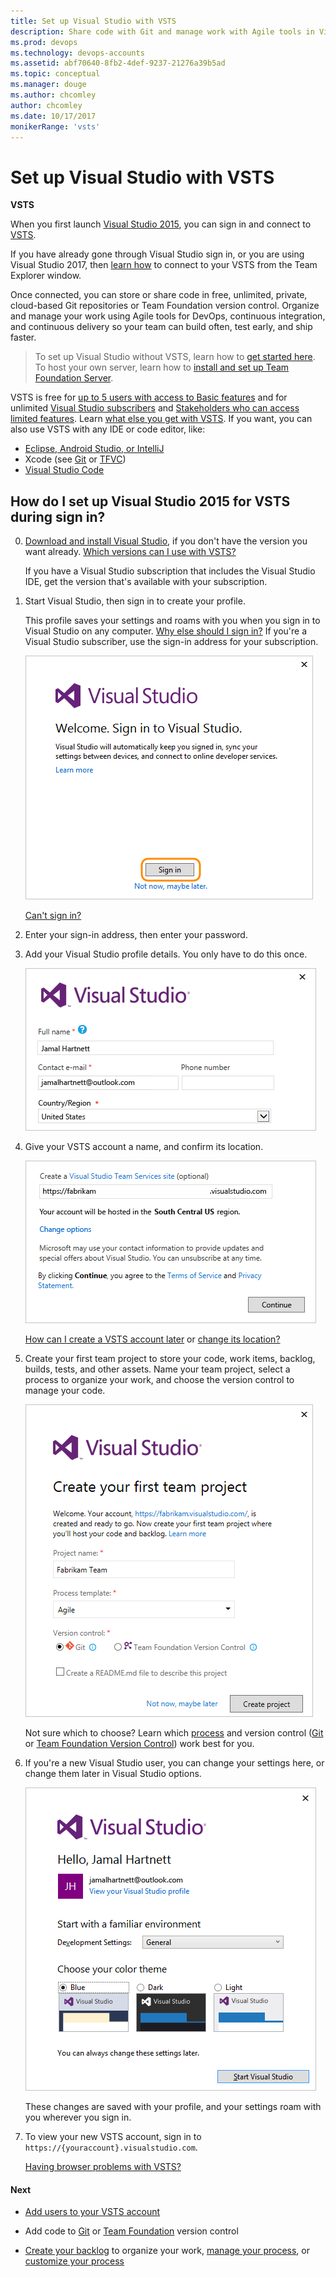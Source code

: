 ```yaml
---
title: Set up Visual Studio with VSTS
description: Share code with Git and manage work with Agile tools in Visual Studio Team Services (VSTS) for continuous integration and continuous delivery
ms.prod: devops
ms.technology: devops-accounts
ms.assetid: abf70640-8fb2-4def-9237-21276a39b5ad
ms.topic: conceptual
ms.manager: douge
ms.author: chcomley
author: chcomley
ms.date: 10/17/2017
monikerRange: 'vsts'
---
```

# Set up Visual Studio with VSTS

**VSTS**

When you first launch [Visual Studio 2015](https://visualstudio.microsoft.com/products/vs-2015-product-editions), 
you can sign in and connect to [VSTS](https://visualstudio.microsoft.com/products/visual-studio-team-services-vs).

If you have already gone through Visual Studio sign in, or you are using Visual Studio 2017, then [learn how](../../git/gitquickstart.md) to connect to 
your VSTS from the Team Explorer window.

Once connected, you can store or share code in free, unlimited, private, 
cloud-based Git repositories or Team Foundation version control. 
Organize and manage your work using Agile tools for DevOps, 
continuous integration, and continuous delivery so your team can build often, 
test early, and ship faster.

> To set up Visual Studio without VSTS, 
> learn how to [get started here](https://msdn.microsoft.com/library/e2h7fzkw.aspx). 
> To host your own server, 
> learn how to [install and set up Team Foundation Server](/tfs/server/install/get-started).

VSTS is free for 
[up to 5 users with access to Basic features](https://visualstudio.microsoft.com/products/visual-studio-team-services-feature-matrix-vs) 
and for unlimited [Visual Studio subscribers](https://visualstudio.microsoft.com/products/how-to-buy-vs) and 
[Stakeholders who can access limited features](https://visualstudio.microsoft.com/products/visual-studio-team-services-feature-matrix-vs).
Learn [what else you get with VSTS](https://visualstudio.microsoft.com/pricing/visual-studio-team-services-pricing-vs). 
If you want, you can also use VSTS with any IDE or code editor, like:

*	[Eclipse, Android Studio, or IntelliJ](/vsts/java)
*	Xcode (see [Git](../../git/share-your-code-in-git-xcode.md) or [TFVC](../../tfvc/share-your-code-in-tfvc-xcode.md))
*	[Visual Studio Code](https://code.visualstudio.com/docs/editor/versioncontrol)

##	How do I set up Visual Studio 2015 for VSTS during sign in?

0.  [Download and install Visual Studio](https://go.microsoft.com/fwlink/?LinkId=309297&clcid=0x409&slcid=0x409), 
if you don't have the version you want already. 
[Which versions can I use with VSTS?](faq-set-up-vs.md#vs-versions)

	If you have a Visual Studio subscription that 
	includes the Visual Studio IDE, get the version 
	that's available with your subscription.

0.  Start Visual Studio, 
then sign in to create your profile. 

	This profile saves your settings and roams with you 
	when you sign in to Visual Studio on any computer. 
	[Why else should I sign in?](faq-set-up-vs.md#why-sign-in)
	If you're a Visual Studio subscriber, 
	use the sign-in address for your subscription. 

	![Sign in to Visual Studio](_img/set-up-vs/sign-in-visual-studio.png)

	[Can't sign in?](faq-set-up-vs.md#cannot-sign-in)

0.	Enter your sign-in address, 
then enter your password.

0.	Add your Visual Studio profile details. You only have to do this once. 

	![Create your profile](_img/set-up-vs/profile-account-details.png)

0.	Give your VSTS account a name, 
and confirm its location. 

	![Name your account, confirm its location](_img/set-up-vs/profile-account-details2.png)

	[How can I create a VSTS account later](faq-set-up-vs.md#WhatIsVSO) or [change its location?](faq-set-up-vs.md#change-location)

0.	Create your first team project to store your code, 
work items, backlog, builds, tests, and other assets. 
Name your team project, select a process to organize your work, 
and choose the version control to manage your code.

	![Create your team project](_img/set-up-vs/create-team-project-vs.png)

	Not sure which to choose? Learn which 
	[process](../../work/work-items/guidance/choose-process.md) 
	and version control ([Git](../../git/overview.md) 
	or [Team Foundation Version Control](../../tfvc/overview.md))
	work best for you.

0.	If you're a new Visual Studio user, you can change your settings here, 
or change them later in Visual Studio options.

	![Change settings, if you want](_img/set-up-vs/hellonewprofile.png)

	These changes are saved with your profile, 
	and your settings roam with you wherever you sign in. 

0.	To view your new VSTS account, 
	sign in to ```https://{youraccount}.visualstudio.com```. 

    [Having browser problems with VSTS?](faq-set-up-vs.md#browser-problems)

####	Next

*	[Add users to your VSTS account](add-account-users-from-user-hub.md)

*	Add code to [Git](../../git/share-your-code-in-git-vs.md) 
or [Team Foundation](../../tfvc/share-your-code-in-tfvc-vs.md) version control

*	[Create your backlog](../../work/backlogs/create-your-backlog.md) to organize your work, 
	[manage your process](../../organizations/settings/work/manage-process.md), 
	or [customize your process](../../organizations/settings/work/customize-process.md)

